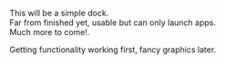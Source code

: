 This will be a simple dock.<br>
Far from finished yet, usable but can only launch apps.<br>
Much more to come!.<br>

Getting functionality working first, fancy graphics later.<br>
